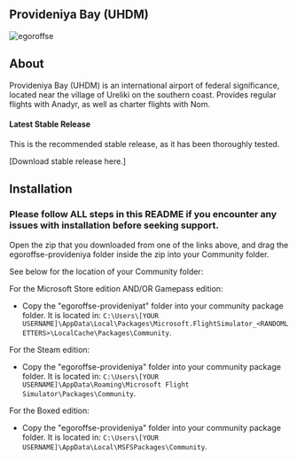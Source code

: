 ## Provideniya Bay (UHDM)
![egoroffse](https://img.shields.io/badge/version-v.0.1.0b-green)

## About

Provideniya Bay (UHDM) is an international airport of federal significance, located near the village of Ureliki on the southern coast. Provides regular flights with Anadyr, as well as charter flights with Nom.

#### Latest Stable Release

This is the recommended stable release, as it has been thoroughly tested.

[Download stable release here.]

## Installation

### Please follow ALL steps in this README if you encounter any issues with installation before seeking support.

Open the zip that you downloaded from one of the links above, and drag the egoroffse-provideniya folder inside the zip into your Community folder.

See below for the location of your Community folder:

For the Microsoft Store edition AND/OR Gamepass edition:
- Copy the "egoroffse-provideniyat" folder into your community package folder. It is located in:
`C:\Users\[YOUR USERNAME]\AppData\Local\Packages\Microsoft.FlightSimulator_<RANDOMLETTERS>\LocalCache\Packages\Community`.

For the Steam edition:
- Copy the "egoroffse-provideniya" folder into your community package folder. It is located in:
`C:\Users\[YOUR USERNAME]\AppData\Roaming\Microsoft Flight Simulator\Packages\Community`.

For the Boxed edition:
- Copy the "egoroffse-provideniya" folder into your community package folder. It is located in:
`C:\Users\[YOUR USERNAME]\AppData\Local\MSFSPackages\Community`.
